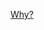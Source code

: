 [Why?](https://github.com/aQuaYi/LeetCode-in-Go/blob/master/Algorithms/0441.arranging-coins/arranging-coins.go)
